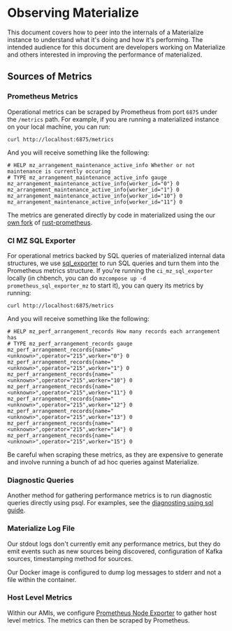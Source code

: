 # Observing Materialize

This document covers how to peer into the internals of a Materialize instance to understand what
it's doing and how it's performing. The intended audience for this document are developers working
on Materialize and others interested in improving the performance of materialized.

## Sources of Metrics

### Prometheus Metrics

Operational metrics can be scraped by Prometheus from port `6875` under the `/metrics` path. For
example, if you are running a materialized instance on your local machine, you can run:

    curl http://localhost:6875/metrics

And you will receive something like the following:

    # HELP mz_arrangement_maintenance_active_info Whether or not maintenance is currently occuring
    # TYPE mz_arrangement_maintenance_active_info gauge
    mz_arrangement_maintenance_active_info{worker_id="0"} 0
    mz_arrangement_maintenance_active_info{worker_id="1"} 0
    mz_arrangement_maintenance_active_info{worker_id="10"} 0
    mz_arrangement_maintenance_active_info{worker_id="11"} 0

The metrics are generated directly by code in materialized using the our [own
fork](https://github.com/MaterializeInc/rust-prometheus/commits/master) of
[rust-prometheus](https://github.com/tikv/rust-prometheus).

### CI MZ SQL Exporter

For operational metrics backed by SQL queries of materialized internal data structures, we use
[sql_exporter](https://github.com/free/sql_exporter) to run SQL queries and turn them into the
Prometheus metrics structure. If you're running the `ci_mz_sql_exporter` locally (in chbench, you
can do `mzcompose up -d prometheus_sql_exporter_mz` to start it), you can query its metrics by
running:

    curl http://localhost:6875/metrics

And you will receive something like the following:

    # HELP mz_perf_arrangement_records How many records each arrangement has
    # TYPE mz_perf_arrangement_records gauge
    mz_perf_arrangement_records{name="<unknown>",operator="215",worker="0"} 0
    mz_perf_arrangement_records{name="<unknown>",operator="215",worker="1"} 0
    mz_perf_arrangement_records{name="<unknown>",operator="215",worker="10"} 0
    mz_perf_arrangement_records{name="<unknown>",operator="215",worker="11"} 0
    mz_perf_arrangement_records{name="<unknown>",operator="215",worker="12"} 0
    mz_perf_arrangement_records{name="<unknown>",operator="215",worker="13"} 0
    mz_perf_arrangement_records{name="<unknown>",operator="215",worker="14"} 0
    mz_perf_arrangement_records{name="<unknown>",operator="215",worker="15"} 0

Be careful when scraping these metrics, as they are expensive to generate and involve running a
bunch of ad hoc queries against Materialize.

### Diagnostic Queries

Another method for gathering performance metrics is to run diagnostic queries directly using psql.
For examples, see the [diagnosting using sql
guide](https://materialize.com/docs/ops/diagnosing-using-sql/).

### Materialize Log File

Our stdout logs don't currently emit any performance metrics, but they do emit events such as new
sources being discovered, configuration of Kafka sources, timestamping method for sources.

Our Docker image is configured to dump log messages to stderr and not a file within the container.

### Host Level Metrics

Within our AMIs, we configure [Prometheus Node
Exporter](https://github.com/prometheus/node_exporter) to gather host level metrics. The metrics
can then be scraped by Prometheus.
